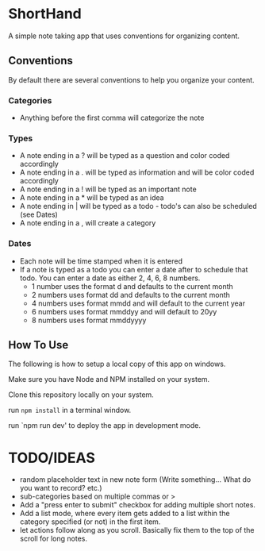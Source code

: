# ShortHand

A simple note taking app that uses conventions for organizing content.

## Conventions

By default there are several conventions to help you organize your content.

### Categories

- Anything before the first comma will categorize the note

### Types

- A note ending in a ? will be typed as a question and color coded accordingly
- A note ending in a . will be typed as information and will be color coded accordingly
- A note ending in a ! will be typed as an important note
- A note ending in a \* will be typed as an idea
- A note ending in | will be typed as a todo - todo's can also be scheduled (see Dates)
- A note ending in a , will create a category

### Dates

- Each note will be time stamped when it is entered
- If a note is typed as a todo you can enter a date after to schedule that todo. You can enter a date as either 2, 4, 6, 8 numbers.
  - 1 number uses the format d and defaults to the current month
  - 2 numbers uses format dd and defaults to the current month
  - 4 numbers uses format mmdd and will default to the current year
  - 6 numbers uses format mmddyy and will default to 20yy
  - 8 numbers uses format mmddyyyy

## How To Use

The following is how to setup a local copy of this app on windows.

Make sure you have Node and NPM installed on your system.

Clone this repository locally on your system.

run `npm install` in a terminal window.

run `npm run dev' to deploy the app in development mode.

# TODO/IDEAS

- random placeholder text in new note form (Write something... What do you want to record? etc.)
- sub-categories based on multiple commas or >
- Add a "press enter to submit" checkbox for adding multiple short notes.
- Add a list mode, where every item gets added to a list within the category specified (or not) in the first item.
- let actions follow along as you scroll. Basically fix them to the top of the scroll for long notes.
